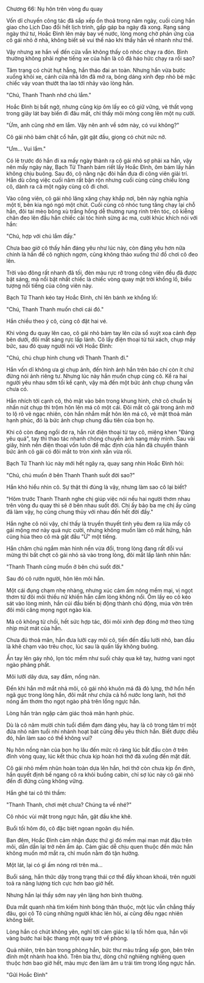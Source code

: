 




Chương 66: Nụ hôn trên vòng đu quay


Vốn dĩ chuyến công tác đã sắp xếp ổn thoả trong năm ngày, cuối cùng hắn giao cho Lịch Dao đổi hết lịch trình, gấp gáp ba ngày đã xong. Rạng sáng ngày thứ tư, Hoắc Đình lên máy bay về nước, lòng mong chờ phản ứng của cô gái nhỏ ở nhà, không biết sẽ vui thế nào khi thấy hắn về nhanh như thế.

Vậy nhưng xe hắn về đến cửa vẫn không thấy cô nhóc chạy ra đón. Bình thường không phải nghe tiếng xe của hắn là cô đã háo hức chạy ra rồi sao?

Tâm trạng có chút hụt hẫng, hắn tháo đai an toàn. Nhưng hắn vừa bước xuống khỏi xe, cánh cửa nhà lớn đã mở ra, bóng dáng xinh đẹp nhỏ bé mặc chiếc váy voan thướt tha lao tới nhảy vào lòng hắn.

"Chú, Thanh Thanh nhớ chú lắm."

Hoắc Đình bị bất ngờ, nhưng cũng kịp ôm lấy eo cô giữ vững, vẻ thất vọng trong giây lát bay biến đi đâu mất, chỉ thấy môi mỏng cong lên một nụ cười.

"Ừm, anh cũng nhớ em lắm. Vậy nên anh về sớm này, có vui không?"

Cô gái nhỏ bám chặt cổ hắn, gật gật đầu, giọng có chút nức nở.

"Ưm... Vui lắm."

Có lẽ trước đó hắn đi xa mấy ngày thành ra cô gái nhỏ sợ phải xa hắn, vậy nên mấy ngày này, Bạch Tử Thanh bám riết lấy Hoắc Đình, ôm bám lấy hắn không chịu buông. Sau đó, cô nằng nặc đòi hắn đưa đi công viên giải trí. Hắn dù công việc cuối năm rất bận rộn nhưng cuối cùng cũng chiều lòng cô, dành ra cả một ngày cùng cô đi chơi.

Vào công viên, cô gái nhỏ lăng xăng chạy khắp nơi, bên này nghía nghía một tí, bên kia ngó ngó một chút. Cuối cùng cô nhóc tung tăng chạy lại chỗ hắn, đôi tai mèo bông xù trắng hồng dễ thương rung rinh trên tóc, cô kiễng chân đeo lên đầu hắn chiếc cài tóc hình sừng ác ma, cười khúc khích nói với hắn:

"Chú, hợp với chú lắm đấy."

Chưa bao giờ cô thấy hắn đáng yêu như lúc này, còn đáng yêu hơn nữa chính là hắn để cô nghịch ngợm, cũng không tháo xuống thứ đồ chơi cô đeo lên.

Trời vào đông rất nhanh đã tối, đèn màu rực rỡ trong công viên đều đã được bật sáng, mà nổi bật nhất chiếc là chiếc vòng quay mặt trời khổng lồ, biểu tượng nổi tiếng của công viên này.

Bạch Tử Thanh kéo tay Hoắc Đình, chỉ lên bánh xe khổng lồ:

"Chú, Thanh Thanh muốn chơi cái đó."

Hắn chiều theo ý cô, cùng cô đặt hai vé.

Khi vòng đu quay lên cao, cô gái nhỏ bám tay lên cửa sổ xuýt xoa cảnh đẹp bên dưới, đôi mắt sáng rực lấp lánh. Cô lấy điện thoại từ túi xách, chụp mấy bức, sau đó quay người nói với Hoắc Đình:

"Chú, chú chụp hình chung với Thanh Thanh đi."

Hắn vốn dĩ không ưa gì chụp ảnh, đến hình ảnh hắn trên báo chí còn ít chứ đừng nói ảnh riêng tư. Nhưng lúc này hắn muốn chụp cùng cô. Kể ra hai người yêu nhau sớm tối kề cạnh, vậy mà đến một bức ảnh chụp chung vẫn chưa có.

Hắn nhích tới cạnh cô, thò mặt vào bên trong khung hình, chờ cô chuẩn bị nhấn nút chụp thì trộm hôn lên má cô một cái. Đôi mắt cô gái trong ảnh mở to lộ rõ vẻ ngạc nhiên, còn hắn nhắm mắt hôn lên má cô, vẻ mặt thoả mãn hạnh phúc, đó là bức ảnh chụp chung đầu tiên của bọn họ.

Khi cô còn đang ngồi đơ ra, hắn rút điện thoại từ tay cô, miệng khen "Đáng yêu quá", tay thì thao tác nhanh chóng chuyển ảnh sang máy mình. Sau vài giây, hình nền điện thoại vốn luôn để mặc định của hắn đã chuyển thành bức ảnh cô gái có đôi mắt to tròn xinh xắn vừa rồi.

Bạch Tử Thanh lúc này mới hết ngây ra, quay sang nhìn Hoắc Đình hỏi:

"Chú, chú muốn ở bên Thanh Thanh suốt đời sao?"

Hắn khó hiểu nhìn cô. Sự thật thì đúng là vậy, nhưng làm sao cô lại biết?

"Hôm trước Thanh Thanh nghe chị giúp việc nói nếu hai người thơm nhau trên vòng đu quay thì sẽ ở bên nhau suốt đời. Chị ấy bảo ba mẹ chị ấy cũng đã làm vậy, họ cũng chung thủy với nhau đến hết đời đấy."

Hắn nghe cô nói vậy, chỉ thấy là truyền thuyết tình yêu đem ra lừa mấy cô gái mộng mơ này quá nực cười, nhưng không muốn làm cô mất hứng, hắn cũng hùa theo cô mà gật đầu "Ừ" một tiếng.

Hắn chăm chú ngắm màn hình nền vừa đổi, trong lòng đang rất đỗi vui mừng thì bất chợt cô gái nhỏ sà vào trong lòng, đôi mắt lấp lánh nhìn hắn:

"Thanh Thanh cũng muốn ở bên chú suốt đời."

Sau đó cô rướn người, hôn lên môi hắn.

Một cái đụng chạm nhẹ nhàng, nhưng xúc cảm ấm nóng mềm mại, vị ngọt thơm từ đôi môi thiếu nữ khiến hắn cầm lòng không nổi. Ôm lấy eo cô kéo sát vào lòng mình, hắn cúi đầu biến bị động thành chủ động, múa vờn trên đôi môi căng mọng ngọt ngào kia.

Mà cô không từ chối, hết sức hợp tác, đôi môi xinh đẹp đóng mở theo từng nhịp mút mát của hắn.

Chưa đủ thoả mãn, hắn đưa lưỡi cạy môi cô, tiến đến đầu lưỡi nhỏ, ban đầu là khẽ chạm vào trêu chọc, lúc sau là quấn lấy không buông.

Ấn tay lên gáy nhỏ, lọn tóc mềm như suối chảy qua kẽ tay, hương vani ngọt ngào phảng phất.

Môi lưỡi dây dưa, say đắm, nồng nàn.

Đến khi hắn mở mắt nhả môi, cô gái nhỏ khuôn má đã đỏ lựng, thở hổn hển ngã gục trong lòng hắn, đôi mắt như chứa cả hồ nước long lanh, hơi thở nóng ấm thơm tho ngọt ngào phả trên lồng ngực hắn.

Lòng hắn tràn ngập cảm giác thoả mãn hạnh phúc.

Dù là cô năm mười chín tuổi điềm đạm đáng yêu, hay là cô trong tâm trí một đứa nhỏ năm tuổi nhí nhảnh hoạt bát cũng đều yêu thích hắn. Biết được điều đó, hắn làm sao có thể không vui?

Nụ hôn nồng nàn của bọn họ lâu đến mức rõ ràng lúc bắt đầu còn ở trên đỉnh vòng quay, lúc kết thúc chưa kịp hoàn hơi thở đã xuống đến mặt đất.

Cô gái nhỏ mềm nhũn hoàn toàn dựa lên hắn, hơi thở còn chưa kịp ổn định, hắn quyết định bế ngang cô ra khỏi buồng cabin, chỉ sợ lúc này cô gái nhỏ đến đi đứng cũng không vững.

Hắn ghé tai cô thì thầm:

"Thanh Thanh, chơi mệt chưa? Chúng ta về nhé?"

Cô nhóc vùi mặt trong ngực hắn, gật đầu khe khẽ.

Buổi tối hôm đó, cô đặc biệt ngoan ngoãn dịu hiền.

Ban đêm, Hoắc Đình cảm nhận được thứ gì đó mềm mại man mát đậu trên môi, dần dần lại trở nên ấm áp. Cảm giác dễ chịu quen thuộc đến mức hắn không muốn mở mắt ra, chỉ muốn nằm đó tận hưởng.

Một lát, lại có gì ấm nóng rơi trên má...

Buổi sáng, hắn thức dậy trong trạng thái cơ thể đầy khoan khoái, trên người toả ra năng lượng tích cực hơn bao giờ hết.

Nhưng hắn lại thấy sớm nay yên lặng hơn bình thường.

Đưa mắt quanh nhà tìm kiếm hình bóng thân thuộc, một lúc vẫn chẳng thấy đâu, gọi cô Tô cùng những người khác lên hỏi, ai cũng đều ngạc nhiên không biết.

Lòng hắn có chút không yên, nghĩ tới cảm giác kì lạ tối hôm qua, hắn vội vàng bước hai bậc thang một quay trở về phòng.

Quả nhiên, trên bàn trong phòng hắn, bức thư màu trắng xếp gọn, bên trên đính một nhành hoa khô. Trên bìa thư, dòng chữ nghiêng nghiêng quen thuộc hơn bao giờ hết, màu mực đen làm âm u trái tim trong lồng ngực hắn.

"Gửi Hoắc Đình"




